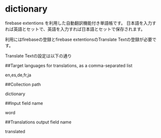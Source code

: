 # dictionary

firebase extentions を利用した自動翻訳機能付き単語帳です。
日本語を入力すれば英語とセットで、英語を入力すれば日本語とセットで保存されます。

利用にはfirebaseの登録とfirebase extentionsのTranslate Textの登録が必要です。

Translate Textの設定は以下の通り

##Target languages for translations, as a comma-separated list

en,es,de,fr,ja

##Collection path

dictionary

##Input field name

word

##Translations output field name

translated
